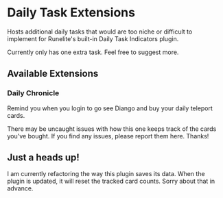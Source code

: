 # Daily Task Extensions

Hosts additional daily tasks that would are too niche
or difficult to implement for Runelite's built-in
Daily Task Indicators plugin.

Currently only has one extra task.
Feel free to suggest more.

## Available Extensions

### Daily Chronicle

Remind you when you login to go see Diango and
buy your daily teleport cards.

There may be uncaught issues with how this one
keeps track of the cards you've bought. If you find
any issues, please report them here. Thanks!

## Just a heads up!
I am currently refactoring the way this plugin saves its data.
When the plugin is updated, it will reset the tracked card counts.
Sorry about that in advance.